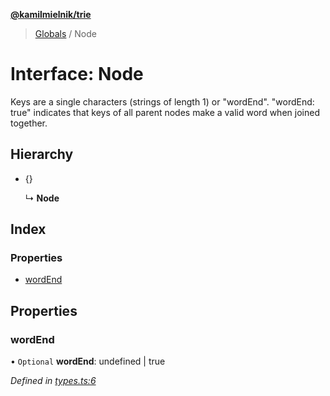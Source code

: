 **[@kamilmielnik/trie](../README.md)**

> [Globals](../README.md) / Node

# Interface: Node

Keys are a single characters (strings of length 1) or "wordEnd".
"wordEnd: true" indicates that keys of all parent nodes make a valid word when joined together.

## Hierarchy

* {}

  ↳ **Node**

## Index

### Properties

* [wordEnd](node.md#wordend)

## Properties

### wordEnd

• `Optional` **wordEnd**: undefined \| true

*Defined in [types.ts:6](https://github.com/kamilmielnik/trie/blob/689d9b2/src/types.ts#L6)*
